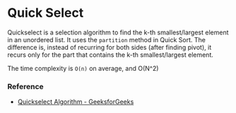 # Quick Select

Quickselect is a selection algorithm to find the k-th smallest/largest element in an unordered list. It uses the `partition` method in Quick Sort. The difference is, instead of recurring for both sides \(after finding pivot\), it recurs only for the part that contains the k-th smallest/largest element.

The time complexity is `O(n)` on average, and O\(N^2\)

### Reference

* [Quickselect Algorithm - GeeksforGeeks](https://www.geeksforgeeks.org/quickselect-algorithm/)

